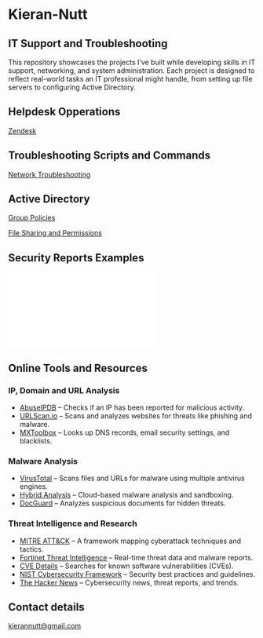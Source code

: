 # Kieran-Nutt   

## IT Support and Troubleshooting

This repository showcases the projects I’ve built while developing skills in IT support, networking, and system administration. Each project is designed to reflect real-world tasks an IT professional might handle, from setting up file servers to configuring Active Directory.


## Helpdesk Opperations

[Zendesk](https://github.com/kierannutt123/IT-Support-Case-Management-in-Zendesk/blob/main/IT-Support-Case-Management-in-Zendesk.md)

## Troubleshooting Scripts and Commands

[Network Troubleshooting](https://github.com/kierannutt123/Network-Commands/blob/main/.md)


## Active Directory

[Group Policies](https://github.com/kierannutt123/Group-Policies/blob/main/Group%20Policies.md)

[File Sharing and Permissions](https://github.com/kierannutt123/ActiveDirectoryFilePermissions/blob/main/Active%20Directory%20File%20Permissions.md)



## Security Reports Examples
![Incident Report example](IncidentReport.pdf)

## Online Tools and Resources 

### IP, Domain and URL Analysis  
- [AbuseIPDB](https://www.abuseipdb.com/) – Checks if an IP has been reported for malicious activity.  
- [URLScan.io](https://urlscan.io/) – Scans and analyzes websites for threats like phishing and malware.  
- [MXToolbox](https://mxtoolbox.com/) – Looks up DNS records, email security settings, and blacklists.  

### Malware Analysis  
- [VirusTotal](https://www.virustotal.com/) – Scans files and URLs for malware using multiple antivirus engines.  
- [Hybrid Analysis](https://www.hybrid-analysis.com/) – Cloud-based malware analysis and sandboxing.  
- [DocGuard](https://www.docguard.io/) – Analyzes suspicious documents for hidden threats.  

### Threat Intelligence and Research  
- [MITRE ATT&CK](https://attack.mitre.org/) – A framework mapping cyberattack techniques and tactics.  
- [Fortinet Threat Intelligence](https://www.fortiguard.com/) – Real-time threat data and malware reports.  
- [CVE Details](https://www.cvedetails.com/) – Searches for known software vulnerabilities (CVEs).  
- [NIST Cybersecurity Framework](https://www.nist.gov/cyberframework/) – Security best practices and guidelines.  
- [The Hacker News](https://thehackernews.com/) – Cybersecurity news, threat reports, and trends.


## Contact details

kierannutt@gmail.com 
